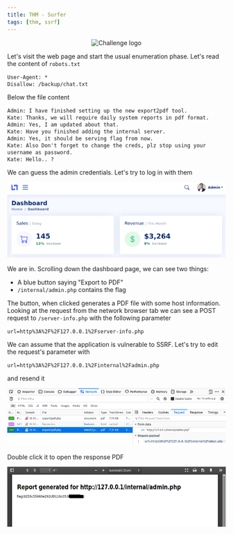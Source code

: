 ```yaml
---
title: THM - Surfer
tags: [thm, ssrf]
---
```


<div style="text-align:center;">
<img src="https://tryhackme-images.s3.amazonaws.com/room-icons/6924475c1dc389f44b230968c782d984.png" alt="Challenge logo" style="height:150px;">
</div>

Let's visit the web page and start the usual enumeration phase. Let's read the content of `robots.txt`

```
User-Agent: *
Disallow: /backup/chat.txt
```

Below the file content

```
Admin: I have finished setting up the new export2pdf tool.
Kate: Thanks, we will require daily system reports in pdf format.
Admin: Yes, I am updated about that.
Kate: Have you finished adding the internal server.
Admin: Yes, it should be serving flag from now.
Kate: Also Don't forget to change the creds, plz stop using your username as password.
Kate: Hello.. ?
```

We can guess the admin credentials. Let's try to log in with them

![](../assets/img/surfer-dashboard.PNG)

We are in. Scrolling down the dashboard page, we can see two things:
- A blue button saying "Export to PDF"
- `/internal/admin.php` contains the flag

The button, when clicked generates a PDF file with some host information. Looking at the request from the network browser tab we can see a POST request to `/server-info.php` with the following parameter

```
url=http%3A%2F%2F127.0.0.1%2Fserver-info.php
```

We can assume that the application is vulnerable to SSRF. Let's try to edit the request's parameter with 

```
url=http%3A%2F%2F127.0.0.1%2Finternal%2Fadmin.php
```

and resend it 

![](../assets/img/surfer-flag-request.PNG)

Double click it to open the response PDF

![](../assets/img/surfer-flag.PNG)